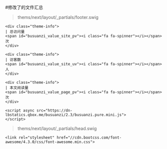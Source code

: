 #修改了的文件汇总

>thems/next/layout/\_partials/footer.swig

```
<div class="theme-info">
| 总访问量
<span id="busuanzi_value_site_pv"><i class="fa fa-spinner"></i></span>次
</div>

<div class="theme-info">
| 访客数
<span id="busuanzi_value_site_uv"><i class="fa fa-spinner"></i></span>人
</div>

<div class="theme-info">
| 本文阅读量
<span id="busuanzi_value_page_pv"><i class="fa fa-spinner"></i></span>次
</div>

<script async src="https://dn-lbstatics.qbox.me/busuanzi/2.3/busuanzi.pure.mini.js">
</script>
```

>thems/next/layout/\_partials/head.swig

```
<link rel="stylesheet" href="//cdn.bootcss.com/font-awesome/4.3.0/css/font-awesome.min.css">
```
